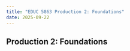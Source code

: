 ```yaml
---
title: "EDUC 5863 Production 2: Foundations"
date: 2025-09-22
---
```

## Production 2: Foundations







